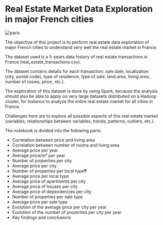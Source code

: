 # Real Estate Market Data Exploration in major French cities

![paris](https://media-cms.louvrehotels.com/static/styles/default/public/2020-01/paris-header-hotels-kyriad.jpg)

The objective of this project is to perform real estate data exploration of major French cities to understand very
well the real estate market in France.

The dataset used is a 5-years data history of real estate transactions in France (real_estate_transactions.csv).

The dataset contains details for each transaction: sale date, localization (city, postal code), type of residence, type of sale, land area, living area, number of
rooms, price, etc.).

The exploration of this dataset is done by using Spark, because the analysis should also be able to apply on very large datasets distributed on a Hadoop cluster, for instance to analyze the entire real estate market for all cities in France.

Challenges here are to explore all possible aspects of this real estate market (variables, relationships between variables, trends, patterns, outliers, etc.).

The notebook is divided into the following parts:
- Correlation between price and living area
- Correlation between number of rooms and living area
- Average price per year
- Average price/m² per year
- Number of properties per city
- Average price per city
- Number of properties per local type¶
- Average price per local type
- Average price of apartments per city
- Average price of houses per city
- Average price of dependencies per city
- Number of properties per sale type
- Average price per sale type
- Evolution of the average price per city per year
- Evolution of the number of properties per city per year
- Key findings and conclusions
